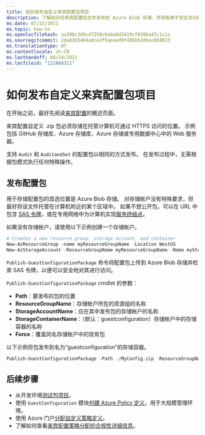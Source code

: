 ```yaml
---
title: 如何发布自定义来宾配置包项目
description: 了解如何将来宾配置包文件发布到 Azure blob 存储，并获取用于安全访问的 SAS 令牌。
ms.date: 07/22/2021
ms.topic: how-to
ms.openlocfilehash: aa20bc3d9c47258c6ebedd2419cf830ba47c1c1c
ms.sourcegitcommit: 2da83b54b4adce2f9aeeed9f485bb3dbec6b8023
ms.translationtype: HT
ms.contentlocale: zh-CN
ms.lasthandoff: 08/24/2021
ms.locfileid: "122868311"
---
```

# <a name="how-to-publish-custom-guest-configuration-package-artifacts"></a>如何发布自定义来宾配置包项目

在开始之前，最好先阅读[来宾配置](../concepts/guest-configuration.md)的概述页面。

来宾配置自定义 .zip 包必须存储在托管计算机可通过 HTTPS 访问的位置。 示例包括 GitHub 存储库、Azure 存储库、Azure 存储或专用数据中心中的 Web 服务器。

支持 `Audit` 和 `AuditandSet` 的配置包以相同的方式发布。 在发布过程中，无需根据包模式执行任何特殊操作。

## <a name="publish-a-configuration-package"></a>发布配置包

用于存储配置包的首选位置是 Azure Blob 存储。
对存储帐户没有特殊要求，但最好将该文件托管在计算机附近的某个区域中。 如果不想公开包，可以在 URL 中包含 [SAS 令牌](../../../storage/common/storage-sas-overview.md)，或在专用网络中为计算机实现[服务终结点](../../../storage/common/storage-network-security.md#grant-access-from-a-virtual-network)。

如果没有存储帐户，请使用以下示例创建一个存储帐户。

```powershell
# Creates a new resource group, storage account, and container
New-AzResourceGroup -name myResourceGroupName -Location WestUS
New-AzStorageAccount -ResourceGroupName myResourceGroupName -Name myStorageAccountName -SkuName 'Standard_LRS' -Location 'WestUs' | New-AzStorageContainer -Name guestconfiguration -Permission Blob
```

`Publish-GuestConfigurationPackage` 命令将配置包上传到 Azure Blob 存储并检索 SAS 令牌，以便可以安全地对其进行访问。

`Publish-GuestConfigurationPackage` cmdlet 的参数：

- **Path**：要发布的包的位置
- **ResourceGroupName**：存储帐户所在的资源组的名称
- **StorageAccountName**：应在其中发布包的存储帐户的名称
- **StorageContainerName**：（默认：guestconfiguration）存储帐户中的存储容器的名称
- **Force**：覆盖同名存储帐户中的现有包

以下示例将包发布到名为“guestconfiguration”的存储容器。

```powershell
Publish-GuestConfigurationPackage -Path ./MyConfig.zip -ResourceGroupName myResourceGroupName -StorageAccountName myStorageAccountName | % ContentUri
```

## <a name="next-steps"></a>后续步骤

- 从开发环境[测试包项目](./guest-configuration-create-test.md)。
- 使用 `GuestConfiguration` 模块[创建 Azure Policy 定义](./guest-configuration-create-definition.md)，用于大规模管理环境。
- 使用 Azure 门户[分配自定义策略定义](../assign-policy-portal.md)。
- 了解如何查看[来宾配置策略分配的合规性详细信息](./determine-non-compliance.md#compliance-details-for-guest-configuration)。
